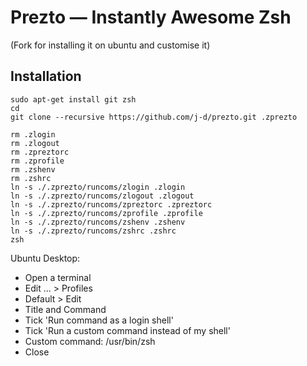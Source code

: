 Prezto — Instantly Awesome Zsh
==============================

(Fork for installing it on ubuntu and customise it)

Installation
------------

    sudo apt-get install git zsh
    cd
    git clone --recursive https://github.com/j-d/prezto.git .zprezto

    rm .zlogin
    rm .zlogout
    rm .zpreztorc
    rm .zprofile
    rm .zshenv
    rm .zshrc
    ln -s ./.zprezto/runcoms/zlogin .zlogin
    ln -s ./.zprezto/runcoms/zlogout .zlogout
    ln -s ./.zprezto/runcoms/zpreztorc .zpreztorc
    ln -s ./.zprezto/runcoms/zprofile .zprofile
    ln -s ./.zprezto/runcoms/zshenv .zshenv
    ln -s ./.zprezto/runcoms/zshrc .zshrc
    zsh

Ubuntu Desktop:
* Open a terminal
* Edit ... > Profiles
* Default > Edit
* Title and Command
* Tick 'Run command as a login shell'
* Tick 'Run a custom command instead of my shell'
* Custom command: /usr/bin/zsh
* Close
